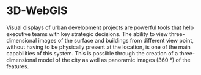# 3D-WebGIS
Visual displays of urban development projects are powerful tools that help executive teams with key strategic decisions. The ability to view three-dimensional images of the surface and buildings from different view point, without having to be physically present at the location, is one of the main capabilities of this system. This is possible through the creation of a three-dimensional model of the city as well as panoramic images (360 °) of the features.
